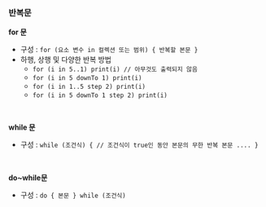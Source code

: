 ### 반복문

**for 문**
- 구성 : `for (요소 변수 in 컬렉션 또는 범위) { 반복할 본문 }`
- 하행, 상행 및 다양한 반복 방법
  - `for (i in 5..1) print(i) // 아무것도 출력되지 않음`
  - `for (i in 5 downTo 1) print(i)`
  - `for (i in 1..5 step 2) print(i)`
  - `for (i in 5 downTo 1 step 2) print(i)`

<br>

**while 문**
- 구성 : `while (조건식) { // 조건식이 true인 동안 본문의 무한 반복 본문 .... }`

<br>

**do~while문**
- 구성 : `do { 본문 } while (조건식)`